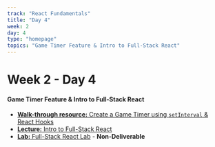 ```yaml
---
track: "React Fundamentals"
title: "Day 4"
week: 2
day: 4
type: "homepage"
topics: "Game Timer Feature & Intro to Full-Stack React"
---
```



# Week 2 - Day 4

#### Game Timer Feature & Intro to Full-Stack React
- [**Walk-through resource:** Create a Game Timer using `setInterval` & React Hooks](https://overreacted.io/making-setinterval-declarative-with-react-hooks/)
- [**Lecture:** Intro to Full-Stack React](/react-fundamentals/week-2/day-4/lecture-materials/full-stack-react)
- [**Lab:** Full-Stack React Lab](/react-fundamentals/week-2/day-4/labs/full-stack-react-lab) - **Non-Deliverable**

